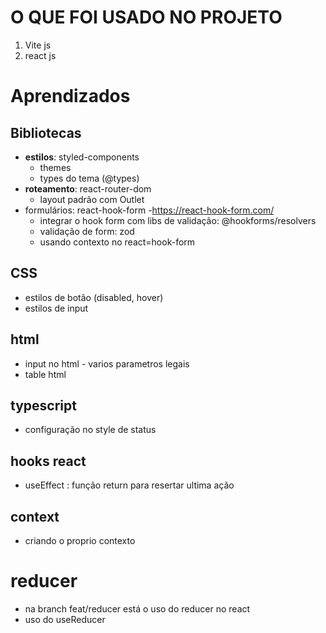 # O QUE FOI USADO NO PROJETO

 1. Vite js
 2. react js
 

# Aprendizados

## Bibliotecas

- **estilos**: styled-components
	-  themes
	- types do tema (@types)
- **roteamento**:  react-router-dom
	- layout padrão com Outlet
- formulários: react-hook-form -https://react-hook-form.com/
	- integrar o hook form com libs de validação: @hookforms/resolvers
	- validação de form: zod
	- usando contexto no react=hook-form

## CSS

- estilos de botão (disabled, hover)
- estilos de input

## html

- input no html - varios parametros legais
- table html

## typescript

- configuração no style de status

## hooks react

- useEffect : função return para resertar ultima ação

## context

- criando o proprio contexto

# reducer

- na branch feat/reducer está o uso do reducer no react
- uso do useReducer
